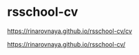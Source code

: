 # rsschool-cv

https://rinarovnaya.github.io/rsschool-cv/cv

https://rinarovnaya.github.io/rsschool-cv/